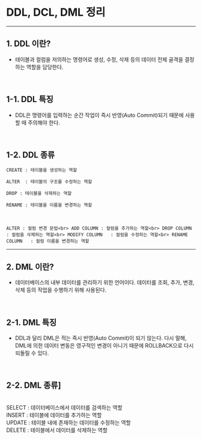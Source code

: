 # DDL, DCL, DML 정리

<hr>

## 1. DDL 이란?<br> 
* 테이블과 컬럼을 저의하는 명령어로 생성, 수정, 삭제 등의 데이터 전체 골격을 결정하는 역할을 담당한다.<br>


<br>

## 1-1. DDL 특징<br>
* DDL은 명령어를 입력하는 순간 작업이 즉시 반영(Auto Commit)되기 때문에 사용할 때 주의해야 한다.<br>
<br>

## 1-2. DDL 종류<br>

`CREATE : 테이블을 생성하는 역할`

`ALTER	: 테이블의 구조를 수정하는 역할`

`DROP : 테이블을 삭제하는 역할`

`RENAME : 테이블을 이름을 변경하는 역할`

<br>

`ALTER : 컬럼 변경 문법<br>
ADD COLUMN : 컬럼을 추가하는 역할<br>
DROP COLUMN	: 컬럼을 삭제하는 역할<br>
MODIFY COLUMN	: 컬럼을 수정하는 역할<br>
RENAME COLUMN	: 컬럼 이름을 변경하는 역할`<br>

<hr>

## 2. DML 이란?<br>
* 데이터베이스의 내부 데이터를 관리하기 위한 언어이다. 데이터를 조회, 추가, 변경, 삭제 등의 작업을 수행하기 위해 사용된다.<br>
<br>

## 2-1. DML 특징<br>
* DDL과 달리 DML은 적는 즉시 반영(Auto Commit)이 되기 않는다. 다시 말해, DML에 의한 데이터 변동은 영구적인 변경이 아니기 때문에 ROLLBACK으로 다시 되돌릴 수 있다.<br>
<br>

## 2-2. DML 종류]<br>
<br>
SELECT : 데이터베이스에서 데이터를 검색하는 역할<br>
INSERT : 테이블에 데이터를 추가하는 역할<br>
UPDATE : 테이블 내에 존재하는 데이터를 수정하는 역할<br>
DELETE : 테이블에서 데이터를 삭제하는 역할<br>
